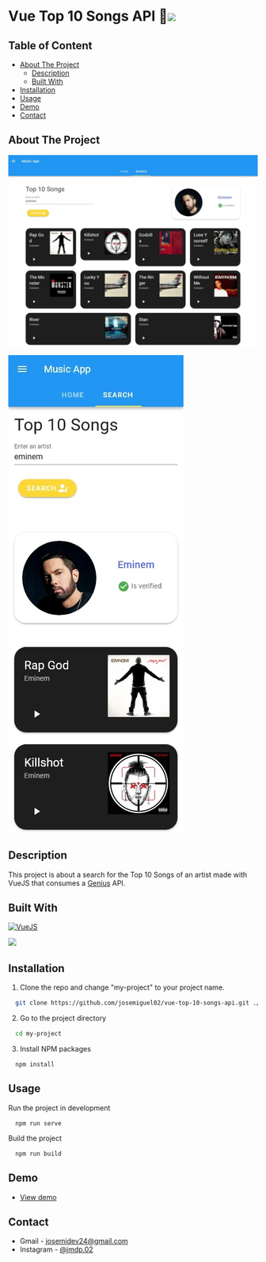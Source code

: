 # Vue Top 10 Songs API 🎵<img src='https://emojis.slackmojis.com/emojis/images/1643514187/1537/vue.png?1643514187' height='24'>

## Table of Content

- [About The Project](#about-the-project)
  - [Description](#description)
  - [Built With](#built-with)
- [Installation](#installation)
- [Usage](#usage)
- [Demo](#demo)
- [Contact](#contact)

## About The Project

![App Screenshot](demo/desktop.jpeg)

![App Screenshot](demo/mobile.jpg)

## Description

This project is about a search for the Top 10 Songs of an artist made with VueJS that consumes a [Genius](https://genius.com) API.

## Built With

[![VueJS](https://img.shields.io/badge/Vue.js-35495E?style=for-the-badge&logo=vue.js&logoColor=4FC08D)](https://vuejs.org)

<a href='https://vuetifyjs.com'>
  <img src='https://encrypted-tbn0.gstatic.com/images?q=tbn:ANd9GcTZPKXaKcsUSEvQqOPsmqj_vbgsvUp2mSqqH3cuZlfQcwlC_A_tAHGt5OlZT0SLO73emw&usqp=CAU' width='90'>
</a>

## Installation

1. Clone the repo and change "my-project" to your project name.

```sh
  git clone https://github.com/josemiguel02/vue-top-10-songs-api.git ./my-project
```

2. Go to the project directory

```sh
  cd my-project
```

3. Install NPM packages

```npm
  npm install
```

## Usage

Run the project in development

```npm
  npm run serve
```

Build the project

```npm
  npm run build
```

## Demo

- [View demo](https://vue-api-search-music.pages.dev)

## Contact

- Gmail - [josemidev24@gmail.com](mailto:josemidev24@gmail.com)
- Instagram - [@jmdp.02](https://www.instagram.com/jmdp.02)
